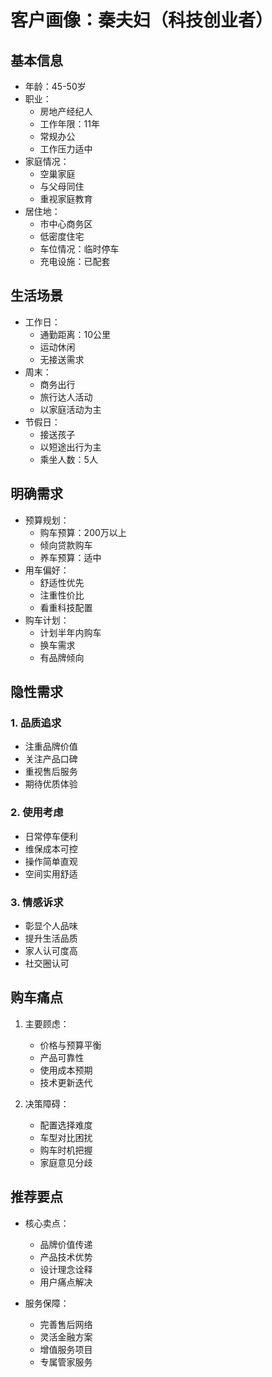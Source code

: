 # 客户画像：秦夫妇（科技创业者）

## 基本信息
- 年龄：45-50岁
- 职业：
  - 房地产经纪人
  - 工作年限：11年
  - 常规办公
  - 工作压力适中
- 家庭情况：
  - 空巢家庭
  - 与父母同住
  - 重视家庭教育
- 居住地：
  - 市中心商务区
  - 低密度住宅
  - 车位情况：临时停车
  - 充电设施：已配套

## 生活场景
- 工作日：
  - 通勤距离：10公里
  - 运动休闲
  - 无接送需求
- 周末：
  - 商务出行
  - 旅行达人活动
  - 以家庭活动为主
- 节假日：
  - 接送孩子
  - 以短途出行为主
  - 乘坐人数：5人

## 明确需求
- 预算规划：
  - 购车预算：200万以上
  - 倾向贷款购车
  - 养车预算：适中
- 用车偏好：
  - 舒适性优先
  - 注重性价比
  - 看重科技配置
- 购车计划：
  - 计划半年内购车
  - 换车需求
  - 有品牌倾向

## 隐性需求
### 1. 品质追求
- 注重品牌价值
- 关注产品口碑
- 重视售后服务
- 期待优质体验

### 2. 使用考虑
- 日常停车便利
- 维保成本可控
- 操作简单直观
- 空间实用舒适

### 3. 情感诉求
- 彰显个人品味
- 提升生活品质
- 家人认可度高
- 社交圈认可

## 购车痛点
1. 主要顾虑：
   - 价格与预算平衡
   - 产品可靠性
   - 使用成本预期
   - 技术更新迭代

2. 决策障碍：
   - 配置选择难度
   - 车型对比困扰
   - 购车时机把握
   - 家庭意见分歧

## 推荐要点
- 核心卖点：
  - 品牌价值传递
  - 产品技术优势
  - 设计理念诠释
  - 用户痛点解决

- 服务保障：
  - 完善售后网络
  - 灵活金融方案
  - 增值服务项目
  - 专属管家服务